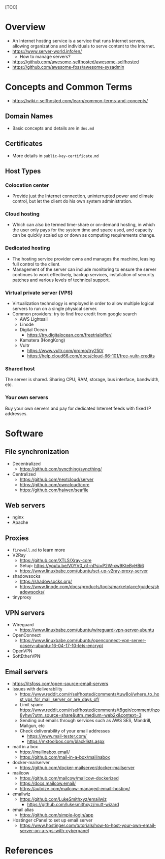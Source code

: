 [TOC]

# Overview

- An Internet hosting service is a service that runs Internet servers,
  allowing organizations and individuals to serve content to the
  Internet.
- https://www.server-world.info/en/
    + How to manage servers?
- https://github.com/awesome-selfhosted/awesome-selfhosted
- https://github.com/awesome-foss/awesome-sysadmin

# Concepts and Common Terms

- https://wiki.r-selfhosted.com/learn/common-terms-and-concepts/

## Domain Names

- Basic concepts and details are in `dns.md`

## Certificates

- More details in `public-key-certificate.md`

## Host Types

### Colocation center

- Provide just the Internet connection, uninterrupted power and climate
  control, but let the client do his own system administration.

### Cloud hosting

- Which can also be termed time-share or on-demand hosting, in which the
  user only pays for the system time and space used, and capacity can be
  quickly scaled up or down as computing requirements change.

### Dedicated hosting

- The hosting service provider owns and manages the machine, leasing
  full control to the client.
- Management of the server can include monitoring to ensure the server
  continues to work effectively, backup services, installation of
  security patches and various levels of technical support.

### Virtual private server (VPS)

- Virtualization technology is employed in order to allow multiple
  logical servers to run on a single physical server.
- Common providers: try to find free credit from google search
    + AWS Lightsail
    + Linode
    + Digital Ocean
        * https://try.digitalocean.com/freetrialoffer/
    + Kamatera (HongKong)
    + Vultr
        * https://www.vultr.com/promo/try250/
        * https://help.cloud66.com/docs/cloud-66-101/free-vultr-credits

### Shared host

The server is shared. Sharing CPU, RAM, storage, bus interface,
bandwidth, etc.

### Your own servers

Buy your own servers and pay for dedicated Internet feeds with fixed IP
addresses.

# Software

## File synchronization

- Decentralized
    + https://github.com/syncthing/syncthing/
- Centralized
    + https://github.com/nextcloud/server
    + https://github.com/owncloud/core
    + https://github.com/haiwen/seafile

## Web servers

- nginx
- Apache

## Proxies

- `firewall.md` to learn more
- V2Ray
    + https://github.com/XTLS/Xray-core
    + Setup: https://youtu.be/V0YV0_n1-nI?si=P2W-xw9KteByHBi6
    + https://www.linuxbabe.com/ubuntu/set-up-v2ray-proxy-server
- shadowsocks
    + https://shadowsocks.org/
    + https://www.linode.com/docs/products/tools/marketplace/guides/shadowsocks/
- tinyproxy

## VPN servers

- Wireguard
    + https://www.linuxbabe.com/ubuntu/wireguard-vpn-server-ubuntu
- OpenConnect
    + https://www.linuxbabe.com/ubuntu/openconnect-vpn-server-ocserv-ubuntu-16-04-17-10-lets-encrypt
- OpenVPN
- SoftEtherVPN

## Email servers

- https://itsfoss.com/open-source-email-servers
- Issues with deliverability
    + https://www.reddit.com/r/selfhosted/comments/tuw8oi/where_to_host_vps_for_mail_server_or_are_days_of/
    + Limit spam: https://www.reddit.com/r/selfhosted/comments/t8gqir/comment/hzo8yhw/?utm_source=share&utm_medium=web2x&context=3
    + Sending out emails through services such as AWS SES, Mandrill, Mailgun, etc
    + Check deliverability of your email addresses
        * https://www.mail-tester.com/
        * https://mxtoolbox.com/blacklists.aspx
- mail in a box
    + https://mailinabox.email/
    + https://github.com/mail-in-a-box/mailinabox
- docker-mailserver
    + https://github.com/docker-mailserver/docker-mailserver
- mailcow
    + https://github.com/mailcow/mailcow-dockerized
    + https://docs.mailcow.email/
    + https://autoize.com/mailcow-managed-email-hosting/
- emailwiz
    + https://github.com/LukeSmithxyz/emailwiz
        * https://github.com/lukesmithxyz/mutt-wizard
- email alias
    + https://github.com/simple-login/app
- Hostinger cPanel to set up email server
    + https://www.hostinger.com/tutorials/how-to-host-your-own-email-server-on-a-vps-with-cyberpanel

# References

[1]: https://en.wikipedia.org/wiki/Internet_hosting_service "Wikipedia - Internet hosting service"

